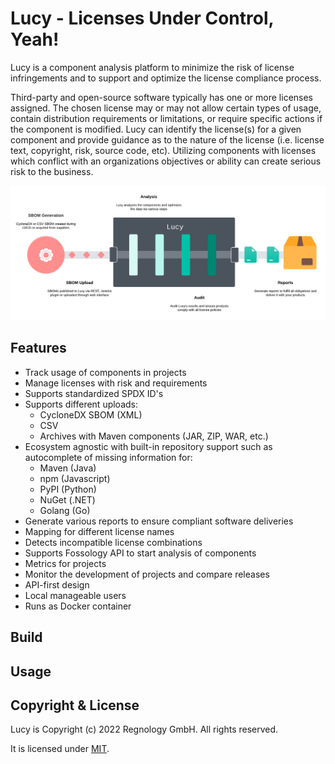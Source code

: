 # Lucy - Licenses Under Control, Yeah!
Lucy is a component analysis platform to minimize the risk of license infringements and to support and optimize the license compliance process.

Third-party and open-source software typically has one or more licenses assigned. The chosen license may or may not allow certain types of usage, contain distribution requirements or limitations, or require specific actions if the component is modified. Lucy can identify the license(s) for a given component and provide guidance as to the nature of the license (i.e. license text, copyright, risk, source code, etc). Utilizing components with licenses which conflict with an organizations objectives or ability can create serious risk to the business.

![Process Flow of Lucy](res/processFlow.png)

## Features
- Track usage of components in projects
- Manage licenses with risk and requirements
- Supports standardized SPDX ID's
- Supports different uploads:
  - CycloneDX SBOM (XML)
  - CSV
  - Archives with Maven components (JAR, ZIP, WAR, etc.)
- Ecosystem agnostic with built-in repository support such as autocomplete of missing information for:
  - Maven (Java)
  - npm (Javascript)
  - PyPI (Python)
  - NuGet (.NET)
  - Golang (Go)
- Generate various reports to ensure compliant software deliveries
- Mapping for different license names
- Detects incompatible license combinations
- Supports Fossology API to start analysis of components
- Metrics for projects
- Monitor the development of projects and compare releases
- API-first design
- Local manageable users
- Runs as Docker container

## Build

## Usage

## Copyright & License
Lucy is Copyright (c) 2022 Regnology GmbH. All rights reserved.

It is licensed under [MIT](../blob/master/LICENSE).
